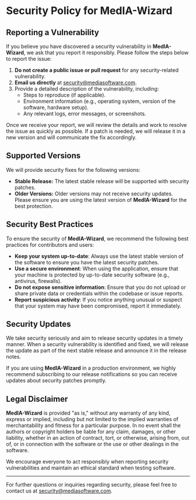 # Security Policy for MedIA-Wizard

## Reporting a Vulnerability

If you believe you have discovered a security vulnerability in **MedIA-Wizard**, we ask that you report it responsibly. Please follow the steps below to report the issue:

1. **Do not create a public issue or pull request** for any security-related vulnerability.
2. **Email us directly** at [security@mediasoftware.com](mailto:security@mediasoftware.com).
3. Provide a detailed description of the vulnerability, including:
   - Steps to reproduce (if applicable).
   - Environment information (e.g., operating system, version of the software, hardware setup).
   - Any relevant logs, error messages, or screenshots.

Once we receive your report, we will review the details and work to resolve the issue as quickly as possible. If a patch is needed, we will release it in a new version and will communicate the fix accordingly.

## Supported Versions

We will provide security fixes for the following versions:

- **Stable Release:** The latest stable release will be supported with security patches.
- **Older Versions:** Older versions may not receive security updates. Please ensure you are using the latest version of **MedIA-Wizard** for the best protection.

## Security Best Practices

To ensure the security of **MedIA-Wizard**, we recommend the following best practices for contributors and users:

- **Keep your system up-to-date**: Always use the latest stable version of the software to ensure you have the latest security patches.
- **Use a secure environment**: When using the application, ensure that your machine is protected by up-to-date security software (e.g., antivirus, firewalls).
- **Do not expose sensitive information**: Ensure that you do not upload or share private data or credentials within the codebase or issue reports.
- **Report suspicious activity**: If you notice anything unusual or suspect that your system may have been compromised, report it immediately.

## Security Updates

We take security seriously and aim to release security updates in a timely manner. When a security vulnerability is identified and fixed, we will release the update as part of the next stable release and announce it in the release notes.

If you are using **MedIA-Wizard** in a production environment, we highly recommend subscribing to our release notifications so you can receive updates about security patches promptly.

## Legal Disclaimer

**MedIA-Wizard** is provided "as is," without any warranty of any kind, express or implied, including but not limited to the implied warranties of merchantability and fitness for a particular purpose. In no event shall the authors or copyright holders be liable for any claim, damages, or other liability, whether in an action of contract, tort, or otherwise, arising from, out of, or in connection with the software or the use or other dealings in the software.

We encourage everyone to act responsibly when reporting security vulnerabilities and maintain an ethical standard when testing software.

---

For further questions or inquiries regarding security, please feel free to contact us at [security@mediasoftware.com](mailto:security@mediasoftware.com).
